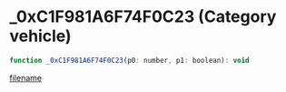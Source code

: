 # _0xC1F981A6F74F0C23 (Category vehicle)

```js
function _0xC1F981A6F74F0C23(p0: number, p1: boolean): void
```

[filename](_0xC1F981A6F74F0C23_m.md ':include')